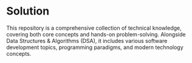 # Solution
This repository is a comprehensive collection of technical knowledge, covering both core concepts and hands-on problem-solving. Alongside Data Structures &amp; Algorithms (DSA), it includes various software development topics, programming paradigms, and modern technology concepts.
